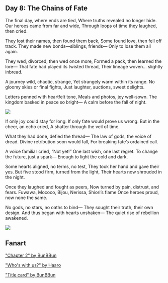 ## Day 8: The Chains of Fate

The final day, where ends are tied,
Where truths revealed no longer hide.
Our heroes came from far and wide,
Through loops of time they laughed, then cried.

They lost their names, then found them back,
Some found love, then fell off track.
They made new bonds—siblings, friends—
Only to lose them all again.

They wed, divorced, then wed once more,
Formed a pack, then learned the lore—
That fate had played its twisted thread,
Their lineage woven… slightly inbread.

A journey wild, chaotic, strange,
Yet strangely warm within its range.
No gloomy skies or final fights,
Just laughter, auctions, sweet delights.

Letters penned with heartfelt tone,
Meals and photos, joy well-sown.
The kingdom basked in peace so bright—
A calm before the fall of night.

![](/images-opt/group-photo-opt.webp)

If only joy could stay for long.
If only fate would prove us wrong.
But in the cheer, an echo cried,
A shatter through the veil of time.

What they had done, defied the thread—
The law of gods, the voice of dread.
Divine retribution soon would fall,
For breaking fate’s ordained call.

A voice familiar cried, “Not yet!”
One last wish, one last regret.
To change the future, just a spark—
Enough to light the cold and dark.

Some hearts aligned, no terms, no test,
They took her hand and gave their yes.
But five stood firm, turned from the light,
Their hearts now shrouded in the night.

Once they laughed and fought as peers,
Now turned by pain, distrust, and fears.
Fuwawa, Mococo, Bijou, Nerissa, Shiori’s flame
Once heroes proud, now none the same.

No gods, no stars, no oaths to bind—
They sought their truth, their own design.
And thus began with hearts unshaken—
The quiet rise of rebellion awakened.

![](/images-opt/advent-video-opt.webp)

## Fanart

["Chapter 2" by BunBBun](https://x.com/BunBBun1/status/1922478064446902631)

<!-- calli, ina, kiara, bae, kronii, irys, fuwawa, mococo, nerissa, shiori, bijou, liz, gigi, cecilia, raora -->

["Who's with us?" by Haaro](https://x.com/haaro_69/status/1922034045124223411)

<!-- shiori, bijou, nerissa, fuwawa, mococo -->

["Title card" by BunBBun](https://x.com/BunBBun1/status/1922035596597358999)

<!-- shiori, bijou, nerissa, fuwawa, mococo -->
